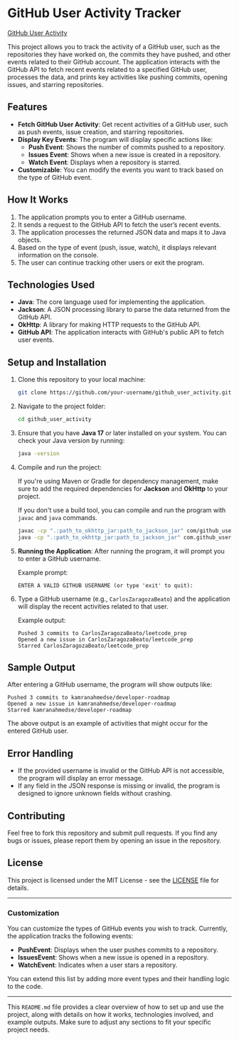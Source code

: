 # GitHub User Activity Tracker

<a href="https://roadmap.sh/projects/github-user-activity">GitHub User Activity</a>

This project allows you to track the activity of a GitHub user, such as the repositories they have worked on, the commits they have pushed, and other events related to their GitHub account. The application interacts with the GitHub API to fetch recent events related to a specified GitHub user, processes the data, and prints key activities like pushing commits, opening issues, and starring repositories.

## Features

- **Fetch GitHub User Activity**: Get recent activities of a GitHub user, such as push events, issue creation, and starring repositories.
- **Display Key Events**: The program will display specific actions like:
  - **Push Event**: Shows the number of commits pushed to a repository.
  - **Issues Event**: Shows when a new issue is created in a repository.
  - **Watch Event**: Displays when a repository is starred.
- **Customizable**: You can modify the events you want to track based on the type of GitHub event.

## How It Works

1. The application prompts you to enter a GitHub username.
2. It sends a request to the GitHub API to fetch the user’s recent events.
3. The application processes the returned JSON data and maps it to Java objects.
4. Based on the type of event (push, issue, watch), it displays relevant information on the console.
5. The user can continue tracking other users or exit the program.

## Technologies Used

- **Java**: The core language used for implementing the application.
- **Jackson**: A JSON processing library to parse the data returned from the GitHub API.
- **OkHttp**: A library for making HTTP requests to the GitHub API.
- **GitHub API**: The application interacts with GitHub's public API to fetch user events.

## Setup and Installation

1. Clone this repository to your local machine:

    ```bash
    git clone https://github.com/your-username/github_user_activity.git
    ```

2. Navigate to the project folder:

    ```bash
    cd github_user_activity
    ```

3. Ensure that you have **Java 17** or later installed on your system. You can check your Java version by running:

    ```bash
    java -version
    ```

4. Compile and run the project:

    If you're using Maven or Gradle for dependency management, make sure to add the required dependencies for **Jackson** and **OkHttp** to your project.

    If you don't use a build tool, you can compile and run the program with `javac` and `java` commands.

    ```bash
    javac -cp ".:path_to_okhttp_jar:path_to_jackson_jar" com/github_user_activity/Main.java
    java -cp ".:path_to_okhttp_jar:path_to_jackson_jar" com.github_user_activity.Main
    ```

5. **Running the Application**: After running the program, it will prompt you to enter a GitHub username.

    Example prompt:

    ```
    ENTER A VALID GITHUB USERNAME (or type 'exit' to quit):
    ```

6. Type a GitHub username (e.g., `CarlosZaragozaBeato`) and the application will display the recent activities related to that user.

    Example output:

    ```
    Pushed 3 commits to CarlosZaragozaBeato/leetcode_prep
    Opened a new issue in CarlosZaragozaBeato/leetcode_prep
    Starred CarlosZaragozaBeato/leetcode_prep
    ```

## Sample Output

After entering a GitHub username, the program will show outputs like:

```
Pushed 3 commits to kamranahmedse/developer-roadmap
Opened a new issue in kamranahmedse/developer-roadmap
Starred kamranahmedse/developer-roadmap
```

The above output is an example of activities that might occur for the entered GitHub user.

## Error Handling

- If the provided username is invalid or the GitHub API is not accessible, the program will display an error message.
- If any field in the JSON response is missing or invalid, the program is designed to ignore unknown fields without crashing.

## Contributing

Feel free to fork this repository and submit pull requests. If you find any bugs or issues, please report them by opening an issue in the repository.

## License

This project is licensed under the MIT License - see the [LICENSE](LICENSE) file for details.

---

### Customization

You can customize the types of GitHub events you wish to track. Currently, the application tracks the following events:

- **PushEvent**: Displays when the user pushes commits to a repository.
- **IssuesEvent**: Shows when a new issue is opened in a repository.
- **WatchEvent**: Indicates when a user stars a repository.

You can extend this list by adding more event types and their handling logic to the code.

---

This `README.md` file provides a clear overview of how to set up and use the project, along with details on how it works, technologies involved, and example outputs. Make sure to adjust any sections to fit your specific project needs.
